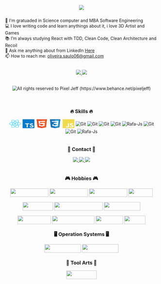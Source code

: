 <h1 align="center">
  <a href="https://git.io/typing-svg">
    <img src="https://readme-typing-svg.herokuapp.com/?lines=Hello,+There!+👋;Obiwan+Here,+ops+Saulo....;Nice+to+meet+you!&center=true&size=20">
  </a>
</h1>


<p>
  🔬 I'm gratuaded in Science computer and MBA Software Engineering
  <br>
  💻 I love writing code and learn anythings about it, i love 3D Artist and Games
  <br>
  📚 I’m always studying React with TDD, Clean Code, Clean Architecture and Recoil
  <br>
  💬 Ask me anything about from LinkedIn <a href="https://www.linkedin.com/in/saulo-oliveira-422542b2" target="_blank" title="Issues">Here</a>
  <br>
  📫 How to reach me: <a href="oliveira.saulo06@gmail.com">oliveira.saulo06@gmail.com</a>
</p>
<br>
<div align="center">
  <a href="https://github.com/SauloOliveira06">
  <img height="180em" src="https://github-readme-stats.vercel.app/api?username=SauloOliveira06&show_icons=true&theme=dracula&include_all_commits=true&count_private=true"/>
  <img height="180em" src="https://github-readme-stats.vercel.app/api/top-langs/?username=SauloOliveira06&layout=compact&langs_count=7&theme=dracula"/>
    </a>
</div>
    <br>
<div align="center">
    <br>
    <img alt="All rights reserved to Pixel Jeff (https://www.behance.net/pixeljeff)" src="https://mir-s3-cdn-cf.behance.net/project_modules/1400/38094b95235473.5e92ecc4409a8.gif" />
</div>
  <br><br>
  <h3 align="center">🔥 Skills 🔥</h3>
 <div style="display: inline_block" align="center">
  <img align="center" alt="Rafa-React" height="30" width="40" src="https://raw.githubusercontent.com/devicons/devicon/master/icons/react/react-original.svg"/>
  <img align="center" alt="Rafa-Ts" height="30" width="40" src="https://raw.githubusercontent.com/devicons/devicon/master/icons/typescript/typescript-plain.svg"/>
  <img align="center" alt="Rafa-HTML" height="30" width="40" src="https://raw.githubusercontent.com/devicons/devicon/master/icons/html5/html5-original.svg"/>
  <img align="center" alt="Rafa-CSS" height="30" width="40" src="https://raw.githubusercontent.com/devicons/devicon/master/icons/css3/css3-original.svg"/>
  <img align="center" alt="Rafa-Js" height="30" width="40" src="https://raw.githubusercontent.com/devicons/devicon/master/icons/javascript/javascript-plain.svg"/>
  <img align="center" alt="Git" height="30" width="40" src="https://icongr.am/devicon/nodejs-original.svg?size=128&color=currentColor"/>
  <img align="center" alt="Git" height="30" width="40" src="https://icongr.am/devicon/mongodb-original.svg?size=128&color=currentColor"/>
  <img align="center" alt="Git" height="30" width="40" src="https://icongr.am/devicon/git-original.svg?size=128&color=currentColor"/>
  <img align="center" alt="Git" height="30" width="40" src="https://icongr.am/devicon/sourcetree-original.svg?size=128&color=currentColor"/>
  <img align="center" alt="Rafa-Js" height="30" width="40" src="https://raw.githubusercontent.com/jmnote/z-icons/master/svg/bootstrap.svg"/>
  <img align="center" alt="Git" height="30" width="40" src="https://icongr.am/devicon/yarn-original.svg?size=128&color=currentColor"/>
  <img align="center" alt="Git" height="30" width="40" src="https://icongr.am/devicon/npm-original-wordmark.svg?size=128&color=currentColor"/>
  <img align="center" alt="Rafa-Js" height="30" width="40" src="https://icongr.am/devicon/babel-original.svg?size=128&color=currentColor"/>
</div>
    
<br>
<h3 align="center">📱 Contact 📱</h3>
<div align="center"> 
  <a href="https://instagram.com/SauloOliveira06" target="_blank">
    <img src="https://img.shields.io/badge/-Instagram-%23E4405F?style=for-the-badge&logo=instagram&logoColor=white" target="_blank" />
  </a>
  <a href="saulo.oliveira@gmail.com">
    <img src="https://img.shields.io/badge/-Gmail-%23333?style=for-the-badge&logo=gmail&logoColor=white" target="_blank" />
  </a>
  <a href="https://www.linkedin.com/in/saulo-oliveira-422542b2/" target="_blank">
    <img src="https://img.shields.io/badge/-LinkedIn-%230077B5?style=for-the-badge&logo=linkedin&logoColor=white" target="_blank" />
  </a>
</div>
  <br>
  <h3 align="center">🎮 Hobbies 🎮</h3>
  <div align="center">
    <img align="center" alt="" height="28" width="126" src="https://img.shields.io/badge/Epic%20Games-313131?style=for-the-badge&logo=Epic%20Games&logoColor=white">
    <img align="center" alt="" height="28" width="126" src="https://img.shields.io/badge/Counter_Strike-000000?style=for-the-badge&logo=counter-strike&logoColor=white">
    <img align="center" alt="" height="28" width="126" src="https://img.shields.io/badge/PlayStation-003791?style=for-the-badge&logo=playstation&logoColor=white">
    <img align="center" alt="" height="28" width="80" src="https://img.shields.io/badge/Steam-000000?style=for-the-badge&logo=steam&logoColor=white">
  </div>
  <br>
  <div align="center">
    <img align="center" alt="" height="28" width="100" src="https://img.shields.io/badge/Discord-7289DA?style=for-the-badge&logo=discord&logoColor=white" />
    <img align="center" alt="" height="28" width="160" src="https://aleen42.github.io/badges/src/stackoverflow.svg" />
    <img align="center" alt="" height="28" width="120" src="https://img.shields.io/badge/Google_Play-414141?style=for-the-badge&logo=google-play&logoColor=white" />
  </div>
  <br>
  <div align="center">
    <img align="center" alt="" height="28" width="110" src="https://img.shields.io/badge/YouTube-FF0000?style=for-the-badge&logo=youtube&logoColor=white">
    <img align="center" alt="" height="28" width="140" src="https://img.shields.io/badge/YouTube_Music-FF0000?style=for-the-badge&logo=youtube-music&logoColor=white">
    <img align="center" alt="" height="28" width="90" src="https://img.shields.io/badge/Netflix-E50914?style=for-the-badge&logo=netflix&logoColor=white">
    <img align="center" alt="" height="28" width="70" src="https://img.shields.io/badge/iFood-EA1D2C?style=for-the-badge&logo=ifood&logoColor=white">
  </div>

<h3 align="center">🖥️ Operation Systems 🖥️ </h3>
  <div align="center">
    <img align="center" alt="" height="28" width="120" src="https://img.shields.io/badge/Linux_Mint-87CF3E?style=for-the-badge&logo=linux-mint&logoColor=white" />
    <img align="center" alt="" height="28" width="120" src="https://img.shields.io/badge/Windows-0078D6?style=for-the-badge&logo=windows&logoColor=white" />
  </div>

<h3 align="center">🎨 Tool Arts 🎨</h3>
<div align="center">
  <img align="center" alt="" height="28" width="100" src="https://img.shields.io/badge/blender-%23F5792A.svg?style=for-the-badge&logo=blender&logoColor=white" />
</div>
